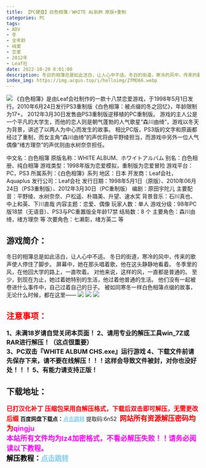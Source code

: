 ```yaml
---
title: 【PC硬盘】白色相簿／WHITE ALBUM 原版+重制
categories: PC
tags:
- ADV
- 冬
- 全年龄
- 纯爱
- 恋爱
- 2012年
- Leaf社
date: 2022-10-20 8:01:00
description: 冬日的相簿总是如此洁白，让人心中不适。冬日的街道，寒冷的风中，传来的歌声使人停住了脚步。屏幕中，她在那头唱着歌，他在这头静静地看着。冬季里的风，在他回大学的路上，一直吹着。对他来说，这样的风，一直都是普通的。至少，到现在为止，她过着她特别的生活，他过着他普通的生活。他们没有一起被卷进什么事件中，自己过着自己的日子。被如同寒冬一样白色相簿点缀的故事，无论什么时候，都在这里——
index_img: https://img.acgus.top/i/helloimg/ZfMD66.webp
---
```

![](https://img.acgus.top/i/helloimg/ZfMD66.webp)
《白色相簿》是由Leaf会社制作的一款十八禁恋爱游戏，于1998年5月1日发行。2010年6月24日发行PS3重制版《白色相簿：被点缀的冬之回忆》，年龄限制为17+。
2012年3月30日发售由PS3重制版逆移植的PC重制版。
游戏的主人公是一个平凡的大学生，而他的恋人则是朝气蓬勃的人气歌星“森川由绮”，游戏以冬天为背景，讲述了以两人为中心而发生的故事。
相比PC版，PS3版的文字和原画都经过了重制，而女主角“森川由绮”的声优将由平野绫担当，而游戏中另外一位人气偶像“绪方理奈”的声优则由水树奈奈担任。

中文名：白色相簿
原版名称：WHITE ALBUM、ホワイトアルバム
别名：白色相册、纯白相簿
游戏类型：1998年版为恋爱模拟，重制版为恋爱冒险
游戏平台：PC，PS3
所属系列：《白色相簿》系列
地区：日本
开发商：Leaf会社，Aquaplus
发行公司：Leaf会社
发行日期：1998年5月1日（原版）、2010年06月24日（PS3重制版）、2012年3月30日（PC重制版）
编剧：原田宇陀儿
主要配音：平野绫、水树奈奈、户松遥、朴璐美、升望、速水奖
背景音乐：石川真也、中上和英、下川直哉
内容主题：恋爱、偶像
玩家人数：单人
游戏分级：98年PC版18禁（无语音）、PS3与PC重置版全年龄17禁
结局数：8 个
主要角色：森川由绮，绪方理奈 等
次要角色：七濑彰，绪方英二 等

## 游戏简介：
冬日的相簿总是如此洁白，让人心中不适。
冬日的街道，寒冷的风中，传来的歌声使人停住了脚步。
屏幕中，她在那头唱着歌，他在这头静静地看着。
冬季里的风，在他回大学的路上，一直吹着。
对他来说，这样的风，一直都是普通的。
至少，到现在为止，她过着她特别的生活，他过着他普通的生活。
他们没有一起被卷进什么事件中，自己过着自己的日子。
被如同寒冬一样白色相簿点缀的故事，无论什么时候，都在这里——
![](https://img.acgus.top/i/helloimg/ZfM7MP.webp)
![](https://img.acgus.top/i/helloimg/ZfM6Zn.webp)
![](https://img.acgus.top/i/helloimg/ZfMz3M.webp)






## <font color=#FF0000 >注意事项：</font>
<font size=3><b>1、未满18岁请自觉关闭本页面！
2、请用专业的解压工具win_7Z或RAR进行解压！（这点很重要）  
3、PC双击『WHITE ALBUM CHS.exe』运行游戏
4、下载文件前请先保存下来，请不要在线解压！！！这样会导致文件被封，对你也没好处！！！
5、有能力请支持正版！</b></font>

## 下载地址：
<font color=#FF0000 size=3>**已打汉化补丁**</font>
<font color=#FF0000 size=3>**压缩包采用自解压格式，下载后双击即可解压，无需更改后缀**</font>
<b>百度网盘下载点：</b><a href="https://pan.baidu.com/s/1ZXpNDv185OYqJmVmdZYrVQ?pwd=6n52" style="color: #87CEEB;"><b>点击跳转</b></a> 提取码:6n52
<a style="padding: 0" href="https://post.qingju.org/AD/"><img style="max-width:100%" src="https://img.acgus.top/i/2024/07/478f689b8021d8d499ab43d21acf137a.gif" alt=""></a>
<b><font color=#FF0000 size=4>网站所有资源解压密码均为</b></font><b><font color=#FF00FF size=4>qingju</font><font color=#FF0000 ></font></b><br><b><font color=#FF00FF size=4>本站所有文件均为lz4加密格式，不看必解压失败！！请务必阅读以下教程。</b></font><br><b><font color=#000 size=4>解压教程：</b><a href="https://post.qingju.org/tutorial/000/" style="color: #87CEEB;"><b>点击跳转</b></a>